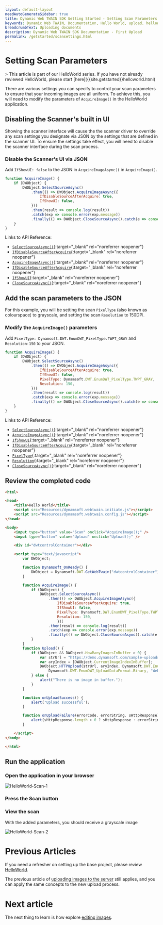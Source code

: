 ```yaml
---
layout: default-layout
needAutoGenerateSidebar: true
title: Dynamic Web TWAIN SDK Getting Started - Setting Scan Parameters
keywords: Dynamic Web TWAIN, Documentation, Hello World, upload, helloworld
breadcrumbText: Uploading documents
description: Dynamic Web TWAIN SDK Documentation - First Upload
permalink: /getstarted/scansettings.html
---
```


# Setting Scan Parameters

<div class='blockquote-note'></div>
> This article is part of our HelloWorld series. If you have not already reviewed HelloWorld, please start [here]({{site.getstarted}}helloworld.html)

There are various settings you can specify to control your scan parameters to ensure that your incoming images are all uniform. To achieve this, you will need to modify the parameters of `AcquireImage()` in the HelloWorld application.

## Disabling the Scanner's built in UI

Showing the scanner interface will cause the the scanner driver to override any scan settings you designate via JSON by the settings that are defined in the scanner UI. To ensure the settings take effect, you will need to disable the scanner interface during the scan process.

### Disable the Scanner's UI via JSON

Add `IfShowUI: false` to the JSON in `AcquireImageAsync()` in `AcquireImage()`.

```js
function AcquireImage() {
    if (DWObject) {
        DWObject.SelectSourceAsync()
            .then(() => DWObject.AcquireImageAsync({
                IfDisableSourceAfterAcquire: true,
                IfShowUI: false,
            }))
            .then(result => console.log(result))
            .catch(exp => console.error(exp.message))
            .finally(() => DWObject.CloseSourceAsync().catch(e => console.error(e)));
    }
}
```

Links to API Reference:

- [`SelectSourceAsync()`]({{site.info}}api/WebTwain_Acquire.html#selectsourceasync){:target="_blank" rel="noreferrer noopener"}
- [`IfDisableSourceAfterAcquire`]({{site.info}}api/WebTwain_Acquire.html#ifdisablesourceafteracquire){:target="_blank" rel="noreferrer noopener"}
- [`AcquireImageAsync()`]({{site.info}}api/WebTwain_Acquire.html#acquireimageasync){:target="_blank" rel="noreferrer noopener"}
- [`IfDisableSourceAfterAcquire`]({{site.info}}api/WebTwain_Acquire.html#ifdisablesourceafteracquire){:target="_blank" rel="noreferrer noopener"}
- [`IfShowUI`]({{site.info}}api/WebTwain_Acquire.html#ifshowui){:target="_blank" rel="noreferrer noopener"}
- [`CloseSourceAsync()`]({{site.info}}api/WebTwain_Acquire.html#closesourceasync){:target="_blank" rel="noreferrer noopener"}

## Add the scan parameters to the JSON

For this example, you will be setting the scan `PixelType` (also known as colourspace) to grayscale, and setting the scan `Resolution` to 150DPI.

### Modify the `AcquireImage()` parameters

Add `PixelType: Dynamsoft.DWT.EnumDWT_PixelType.TWPT_GRAY` and `Resolution:150` to your JSON.

```js
function AcquireImage() {
    if (DWObject) {
        DWObject.SelectSourceAsync()
            .then(() => DWObject.AcquireImageAsync({
                IfDisableSourceAfterAcquire: true,
                IfShowUI: false,
                PixelType: Dynamsoft.DWT.EnumDWT_PixelType.TWPT_GRAY,
                Resolution: 150,
            }))
            .then(result => console.log(result))
            .catch(exp => console.error(exp.message))
            .finally(() => DWObject.CloseSourceAsync().catch(e => console.error(e)));
    }
}
```

Links to API Reference:

- [`SelectSourceAsync()`]({{site.info}}api/WebTwain_Acquire.html#selectsourceasync){:target="_blank" rel="noreferrer noopener"}
- [`AcquireImageAsync()`]({{site.info}}api/WebTwain_Acquire.html#acquireimageasync){:target="_blank" rel="noreferrer noopener"}
- [`IfShowUI`]({{site.info}}api/WebTwain_Acquire.html#ifshowui){:target="_blank" rel="noreferrer noopener"}
- [`IfDisableSourceAfterAcquire`]({{site.info}}api/WebTwain_Acquire.html#ifdisablesourceafteracquire){:target="_blank" rel="noreferrer noopener"}
- [`PixelType`]({{site.info}}api/WebTwain_Acquire.html#pixeltype){:target="_blank" rel="noreferrer noopener"}
- [`Resolution`]({{site.info}}api/WebTwain_Acquire.html#resolution){:target="_blank" rel="noreferrer noopener"}
- [`CloseSourceAsync()`]({{site.info}}api/WebTwain_Acquire.html#closesourceasync){:target="_blank" rel="noreferrer noopener"}


## Review the completed code

```html
<html>

<head>
    <title>Hello World</title>
    <script src="Resources/dynamsoft.webtwain.initiate.js"></script>
    <script src="Resources/dynamsoft.webtwain.config.js"></script>
</head>

<body>
    <input type="button" value="Scan" onclick="AcquireImage();" />
    <input type="button" value="Upload" onclick="Upload();" />

    <div id="dwtcontrolContainer"></div>

    <script type="text/javascript">
        var DWObject;

        function Dynamsoft_OnReady() {
            DWObject = Dynamsoft.DWT.GetWebTwain("dwtcontrolContainer");
        }

        function AcquireImage() {
            if (DWObject) {
                DWObject.SelectSourceAsync()
                    .then(() => DWObject.AcquireImageAsync({ 
                        IfDisableSourceAfterAcquire: true,
                        IfShowUI: false,
                        PixelType: Dynamsoft.DWT.EnumDWT_PixelType.TWPT_GRAY,
                        Resolution: 150,
                        }))
                    .then(result => console.log(result))
                    .catch(exp => console.error(exp.message))
                    .finally(() => DWObject.CloseSourceAsync().catch(e => console.error(e)));
            }
        }
        function Upload() {
            if (DWObject && DWObject.HowManyImagesInBuffer > 0) {
                var strUrl = "https://demo.dynamsoft.com/sample-uploads/";
                var aryIndex = [DWObject.CurrentImageIndexInBuffer];
                DWObject.HTTPUpload(strUrl, aryIndex, Dynamsoft.DWT.EnumDWT_ImageType.IT_PNG,
                    Dynamsoft.DWT.EnumDWT_UploadDataFormat.Binary, "WebTWAINImage.png", onUploadSuccess, onUploadFailure);
            } else {
                alert("There is no image in buffer.");
            }
        }

        function onUploadSuccess() {
            alert('Upload successful');
        }

        function onUploadFailure(errorCode, errorString, sHttpResponse) {
            alert(sHttpResponse.length > 0 ? sHttpResponse : errorString);
        }

    </script>
</body>

</html>
```

## Run the application

### Open the application in your browser

![HelloWorld-Scan-1]({{site.assets}}imgs\HelloWorldScanSetting1.png)

### Press the Scan button

### View the scan

With the added parameters, you should receive a grayscale image

![HelloWorld-Scan-2]({{site.assets}}imgs\HelloWorldScanSetting2.png)

# Previous Articles

If you need a refresher on setting up the base project, please review [HelloWorld]({{site.getstarted}}hellowworld.html).

The previous article of [uploading images to the server]({{site.getstarted}}uploading.html) still applies, and you can apply the same concepts to the new upload process.

# Next article

The next thing to learn is how explore [editing images]({{site.getstarted}}editing.html).